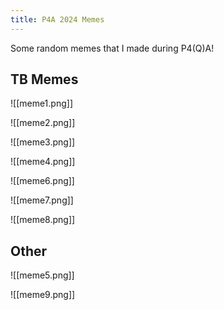 ```yaml
---
title: P4A 2024 Memes
---
```


Some random memes that I made during P4(Q)A!

## TB Memes

![[meme1.png]]

![[meme2.png]]

![[meme3.png]]

![[meme4.png]]

![[meme6.png]]

![[meme7.png]]

![[meme8.png]]

## Other

![[meme5.png]]

![[meme9.png]]
